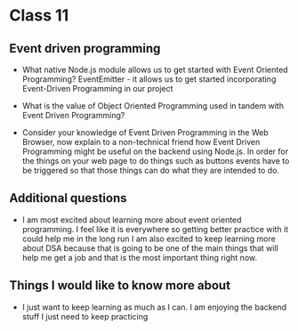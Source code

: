 # Class 11


## Event driven programming

- What native Node.js module allows us to get started with Event Oriented Programming? EventEmitter - it allows us to get started incorporating Event-Driven Programming in our project

- What is the value of Object Oriented Programming used in tandem with Event Driven Programming? 

- Consider your knowledge of Event Driven Programming in the Web Browser, now explain to a non-technical friend how Event Driven Programming might be useful on the backend using Node.js. In order for the things on your web page to do things such as buttons events have to be triggered so that those things can do what they are intended to do.

## Additional questions

- I am most excited about learning more about event oriented programming. I feel like it is everywhere so getting better practice with it could help me in the long run I am also excited to keep learning more about DSA because that is going to be one of the main things that will help me get a job and that is the most important thing right now.

## Things I would like to know more about

- I just want to keep learning as much as I can. I am enjoying the backend stuff I just need to keep practicing 
